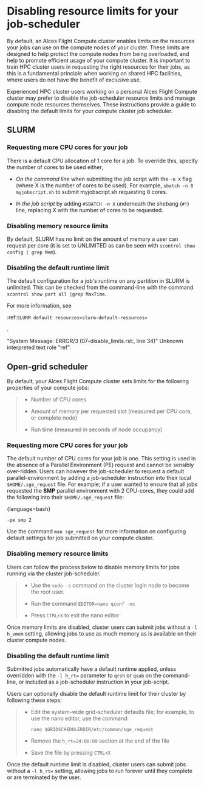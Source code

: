 # Disabling resource limits for your job-scheduler
By default, an Alces Flight Compute cluster enables limits on the resources your jobs can use on the compute nodes of your cluster. These limits are designed to help protect the compute nodes from being overloaded, and help to promote efficient usage of your compute cluster. It is important to train HPC cluster users in requesting the right resources for their jobs, as this is a fundamental principle when working on shared HPC facilities, where users do not have the benefit of exclusive use.

Experienced HPC cluster users working on a personal Alces Flight Compute cluster may prefer to disable the job-scheduler resource limits and manage compute node resources themselves. These instructions provide a guide to disabling the default limits for your compute cluster job scheduler.

## SLURM
### Requesting more CPU cores for your job
There is a default CPU allocation of 1 core for a job. To override this, specify the number of cores to be used either;

- *On the command line* when submitting the job script with the `-n X` flag (where X is the number of cores to be used). For example, `sbatch -n 8 myjobscript.sh` to submit myjobscript.sh requesting 8 cores.

- *In the job script* by adding `#SBATCH -n X` underneath the shebang (`#!`) line, replacing X with the number of cores to be requested.

### Disabling memory resource limits
By default, SLURM has no limit on the amount of memory a user can request per core (it is set to UNLIMITED as can be seen with `scontrol show config | grep Mem`).

### Disabling the default runtime limit
The default configuration for a job's runtime on any partition in SLURM is unlimited. This can be checked from the command-line with the command `scontrol show part all |grep MaxTime`.

For more information, see 

:ref:`SLURM default resources<slurm-default-resources>`

.

"System Message: ERROR/3 (07-disable_limits.rst:, line 34)"
Unknown interpreted text role "ref".

## Open-grid scheduler
By default, your Alces Flight Compute cluster sets limits for the following properties of your compute jobs:

> - Number of CPU cores
> 
> - Amount of memory per requested slot (measured per CPU core, or complete node)
> 
> - Run time (measured in seconds of node occupancy)

### Requesting more CPU cores for your job
The default number of CPU cores for your job is one. This setting is used in the absence of a Parallel Environment (PE) request and cannot be sensibly over-ridden. Users can however the job-scheduler to request a default parallel-environment by adding a job-scheduler instruction into their local `$HOME/.sge_request` file. For example; if a user wanted to ensure that all jobs requested the **SMP** parallel environment with 2 CPU-cores, they could add the following into their `$HOME/.sge_request` file:

{language=bash}
```
-pe smp 2
```

Use the command `man sge_request` for more information on configuring default settings for job submitted on your compute cluster.

### Disabling memory resource limits
Users can follow the process below to disable memory limits for jobs running via the cluster job-scheduler.

> - Use the `sudo -s` command on the cluster login node to become the root user.
> 
> - Run the command `EDITOR=nano qconf -mc`
> 
> - Press `CTRL+X` to exit the nano editor

Once memory limits are disabled, cluster users can submit jobs without a `-l h_vmem` setting, allowing jobs to use as much memory as is available on their cluster compute nodes.

### Disabling the default runtime limit
Submitted jobs automatically have a default runtime applied, unless overridden with the `-l h_rt=` parameter to `qrsh` or `qsub` on the command-line, or included as a job-scheduler instruction in your job-script.

Users can optionally disable the default runtime limit for their cluster by following these steps:

> - Edit the system-wide grid-scheduler defaults file; for example, to use the nano editor, use the command:
> 
>   `nano $GRIDSCHEDULERDIR/etc/common/sge_request`
> 
> - Remove the `h_rt=24:00:00` section at the end of the file
> 
> - Save the file by pressing `CTRL+X`

Once the default runtime limit is disabled, cluster users can submit jobs without a `-l h_rt=` setting, allowing jobs to run forever until they complete or are terminated by the user.

